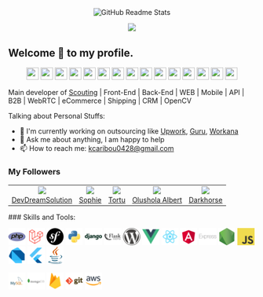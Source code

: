 <p align="center">
<img width="100px" src="https://res.cloudinary.com/anuraghazra/image/upload/v1594908242/logo_ccswme.svg" align="center" alt="GitHub Readme Stats" />
</p>

<p align="center">
    <img src="https://github-profile-trophy.vercel.app/?username=kcaribou&row=2&column=3&theme=gruvbox&margin-w=15&margin-h=15"/>
</p>

## Welcome 🎉 to my profile. 

<p align="center">
<img src="https://emojis.slackmojis.com/emojis/images/1598364417/10264/partykeanu.gif" width="25" height="25"/> 
<img src="https://emojis.slackmojis.com/emojis/images/1450319445/43/mario.gif" width="25" height="25"/> 
<img src="https://emojis.slackmojis.com/emojis/images/1450372448/149/sonic.gif" width="25" height="25"/> 
<img src="https://emojis.slackmojis.com/emojis/images/1471045836/777/bug.gif" width="25" height="25"/> 
<img src="https://emojis.slackmojis.com/emojis/images/1471045839/793/computerrage.gif" width="25" height="25"/> 
<img src="https://emojis.slackmojis.com/emojis/images/1471045863/884/ninja.gif" width="25" height="25"/> 
<img src="https://emojis.slackmojis.com/emojis/images/1500426137/2648/allo-tongue.gif" width="25" height="25"/> 
<img src="https://emojis.slackmojis.com/emojis/images/1450458551/184/nyancat_big.gif" width="25" height="25"/> 
<img src="https://emojis.slackmojis.com/emojis/images/1487860751/1784/sickred-mario.gif" width="25" height="25"/> 
<img src="https://emojis.slackmojis.com/emojis/images/1487860517/1783/sickyellow-mario.gif" width="25" height="25"/> 
<img src="https://emojis.slackmojis.com/emojis/images/1487860475/1782/sickblue-mario.gif" width="25" height="25"/> 
<img src="https://emojis.slackmojis.com/emojis/images/1450785773/250/mega.gif" width="25" height="25"/> 
<img src="https://emojis.slackmojis.com/emojis/images/1450319445/45/goomba.gif" width="25" height="25"/> 
<img src="https://emojis.slackmojis.com/emojis/images/1490884029/1971/coin.gif" width="25" height="25"/> 
<img src="https://emojis.slackmojis.com/emojis/images/1460579188/357/doom_lost_soul.gif" width="25" height="25"/> 
</p>

Main developer of [Scouting](https://scoutinglab.pro/) | Front-End | Back-End | WEB | Mobile | API | B2B | WebRTC | eCommerce | Shipping | CRM | OpenCV

Talking about Personal Stuffs:

- 🔭 I'm currently working on outsourcing like [Upwork](https://upwork.com), [Guru](https://guru.com), [Workana](https://workana.com) 
- 💬 Ask me about anything, I am happy to help
- 📫 How to reach me: kcaribou0428@gmail.com
### My Followers
<!--START_SECTION:top-followers-->
<table>
 <tr>
  <td align="center">
    <a href="https://github.com/devdreamsolution">
      <img src="https://avatars3.githubusercontent.com/u/54434088?v=4" />
      <br />
      DevDreamSolution
    </a> 
  </td>

  <td align="center">
    <a href="https://github.com/Sophie627">
      <img src="https://avatars0.githubusercontent.com/u/64086022?v=4" />
      <br />
      Sophie
    </a> 
  </td>

  <td align="center">
    <a href="https://github.com/Tortu-Ch">
      <img src="https://avatars2.githubusercontent.com/u/65579678?v=4" />
      <br />
      Tortu
    </a> 
  </td>

  <td align="center">
    <a href="https://github.com/olabanjy">
      <img src="https://avatars0.githubusercontent.com/u/38687956?v=4" />
      <br />
      Olushola Albert
    </a> 
  </td>

  <td align="center">
    <a href="https://github.com/Darkhorse07232020">
      <img src="https://avatars3.githubusercontent.com/u/67903345?v=4" />
      <br />
      Darkhorse
    </a> 
  </td>
</tr>
</table>
### Skills and Tools:

<code><img height="35" src="https://raw.githubusercontent.com/github/explore/80688e429a7d4ef2fca1e82350fe8e3517d3494d/topics/php/php.png"></code>
<code><img height="35" src="https://raw.githubusercontent.com/github/explore/80688e429a7d4ef2fca1e82350fe8e3517d3494d/topics/laravel/laravel.png"></code>
<code><img height="35" src="https://raw.githubusercontent.com/github/explore/80688e429a7d4ef2fca1e82350fe8e3517d3494d/topics/symfony/symfony.png"></code>
<code><img height="35" src="https://raw.githubusercontent.com/github/explore/80688e429a7d4ef2fca1e82350fe8e3517d3494d/topics/python/python.png"></code>
<code><img height="35" src="https://raw.githubusercontent.com/github/explore/80688e429a7d4ef2fca1e82350fe8e3517d3494d/topics/django/django.png"></code>
<code><img height="35" src="https://raw.githubusercontent.com/github/explore/80688e429a7d4ef2fca1e82350fe8e3517d3494d/topics/flask/flask.png"></code>
<code><img height="35" src="https://raw.githubusercontent.com/github/explore/80688e429a7d4ef2fca1e82350fe8e3517d3494d/topics/wordpress/wordpress.png"></code>
<code><img height="35" src="https://raw.githubusercontent.com/github/explore/80688e429a7d4ef2fca1e82350fe8e3517d3494d/topics/vue/vue.png"></code>
<code><img height="35" src="https://raw.githubusercontent.com/github/explore/80688e429a7d4ef2fca1e82350fe8e3517d3494d/topics/react/react.png"></code>
<code><img height="35" src="https://raw.githubusercontent.com/github/explore/80688e429a7d4ef2fca1e82350fe8e3517d3494d/topics/angular/angular.png"></code>
<code><img height="35" src="https://raw.githubusercontent.com/github/explore/80688e429a7d4ef2fca1e82350fe8e3517d3494d/topics/express/express.png"></code>
<code><img height="35" src="https://raw.githubusercontent.com/github/explore/80688e429a7d4ef2fca1e82350fe8e3517d3494d/topics/nodejs/nodejs.png"></code>
<code><img height="35" src="https://raw.githubusercontent.com/github/explore/80688e429a7d4ef2fca1e82350fe8e3517d3494d/topics/javascript/javascript.png"></code>
<code><img height="35" src="https://raw.githubusercontent.com/github/explore/80688e429a7d4ef2fca1e82350fe8e3517d3494d/topics/dart/dart.png"></code>
<code><img height="35" src="https://raw.githubusercontent.com/github/explore/80688e429a7d4ef2fca1e82350fe8e3517d3494d/topics/flutter/flutter.png"></code>
<code><img height="35" src="https://raw.githubusercontent.com/github/explore/80688e429a7d4ef2fca1e82350fe8e3517d3494d/topics/java/java.png"></code>

<code><img height="35" src="https://raw.githubusercontent.com/github/explore/80688e429a7d4ef2fca1e82350fe8e3517d3494d/topics/mysql/mysql.png"></code>
<code><img height="35" src="https://raw.githubusercontent.com/github/explore/80688e429a7d4ef2fca1e82350fe8e3517d3494d/topics/mongodb/mongodb.png"></code>
<code><img height="35" src="https://raw.githubusercontent.com/github/explore/80688e429a7d4ef2fca1e82350fe8e3517d3494d/topics/firebase/firebase.png"></code>
<code><img height="35" src="https://raw.githubusercontent.com/github/explore/80688e429a7d4ef2fca1e82350fe8e3517d3494d/topics/git/git.png"></code>
<code><img height="35" src="https://raw.githubusercontent.com/github/explore/80688e429a7d4ef2fca1e82350fe8e3517d3494d/topics/aws/aws.png"></code>
